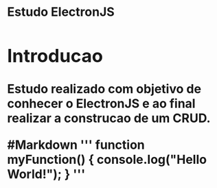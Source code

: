 <h1>Estudo ElectronJS<h1>

<section>
  <h2>Introducao</h2>
  <p>
  Estudo realizado com objetivo de conhecer o ElectronJS e ao final realizar a construcao de um CRUD.
  </p>
</section>

#Markdown
'''
function myFunction() {
  console.log("Hello World!");
}
'''
